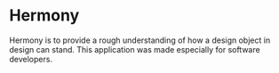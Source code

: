 # Hermony
Hermony is to provide a rough understanding of how a design object in design can stand. This application was made especially for software developers.
